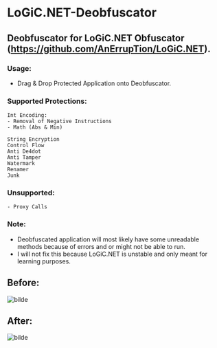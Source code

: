 # LoGiC.NET-Deobfuscator
## Deobfuscator for LoGiC.NET Obfuscator (https://github.com/AnErrupTion/LoGiC.NET).

### Usage:
- Drag & Drop Protected Application onto Deobfuscator.

### Supported Protections:
```
Int Encoding:
- Removal of Negative Instructions
- Math (Abs & Min)

String Encryption
Control Flow
Anti De4dot
Anti Tamper
Watermark
Renamer
Junk
```

### Unsupported:
```
- Proxy Calls
```

### Note:
- Deobfuscated application will most likely have some unreadable methods because of errors and or might not be able to run.
- I will not fix this because LoGiC.NET is unstable and only meant for learning purposes.

## Before:
![bilde](https://user-images.githubusercontent.com/60292167/120541785-9e44ba80-c3ea-11eb-9236-ffcaa0947024.png)

## After:
![bilde](https://user-images.githubusercontent.com/60292167/120541836-af8dc700-c3ea-11eb-8c78-dca727175111.png)
